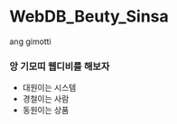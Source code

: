 # WebDB_Beuty_Sinsa
ang gimotti
<h3>앙 기모띠 웹디비를 해보자</h3>
<ul>
 <li>대원이는 시스템</li>
 <li>경철이는 사람</li>
 <li>동원이는 상품</li>
</ul>

